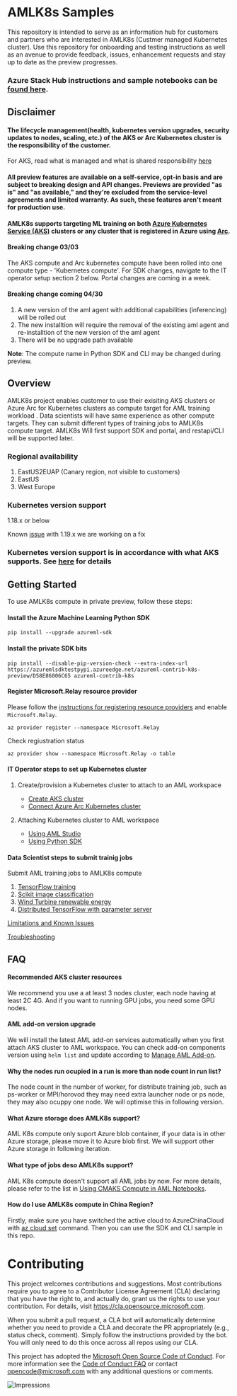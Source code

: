 # AMLK8s Samples
This repository is intended to serve as an information hub for customers and partners who are interested in AMLK8s (Custmer managed Kubernetes cluster). Use this repository for onboarding and testing instructions as well as an avenue to provide feedback, issues, enhancement requests and stay up to date as the preview progresses.

### Azure Stack Hub instructions and sample notebooks can be [found here](docs/ASH).

## Disclaimer
#### The lifecycle management(health, kubernetes version upgrades, security updates to nodes, scaling, etc.) of the AKS or Arc Kubernetes cluster is the responsibility of the customer.
For AKS, read what is managed and what is shared responsibility [here](https://docs.microsoft.com/en-us/azure/aks/support-policies)

#### All preview features are available on a self-service, opt-in basis and are subject to breaking design and API changes. Previews are provided "as is" and "as available," and they're excluded from the service-level agreements and limited warranty. As such, these features aren't meant for production use.


#### AMLK8s supports targeting ML training on both  [Azure Kubernetes Service (AKS)](https://docs.microsoft.com/en-us/azure/aks/kubernetes-walkthrough) clusters or any cluster that is registered in Azure using [Arc](https://docs.microsoft.com/en-us/azure/azure-arc/kubernetes/overview).

#### Breaking change 03/03
The AKS compute and Arc kubernetes compute have been rolled into one compute type - 'Kubernetes compute'. For SDK changes, navigate to the IT operator setup section 2 below. Portal changes are coming in a week.

#### Breaking change coming 04/30
1. A new version of the aml agent with additional capabilities (inferencing) will be rolled out
2. The new installtion will require the removal of the existing aml agent and re-installtion of the new version of the aml agent
3. There will be no upgrade path available

**Note**: The compute name in Python SDK and CLI may be changed during preview.

## Overview
AMLK8s project enables customer to use their exisiting AKS clusters or Azure Arc for Kubernetes clusters as compute target for AML training workload . Data scientists will have same experience as other compute targets. They can submit different types of training jobs to AMLK8s compute target. AMLK8s Will first support SDK and portal, and restapi/CLI will be supported later.

### Regional availability
1. EastUS2EUAP (Canary region, not visible to customers)
2. EastUS  
3. West Europe

### Kubernetes version support
1.18.x or below

Known [issue](https://github.com/Azure/AML-Kubernetes/issues/40) with 1.19.x we are working on a fix

### Kubernetes version support is in accordance with what AKS supports. See [here](https://docs.microsoft.com/en-us/azure/aks/supported-kubernetes-versions) for details

## Getting Started

To use AMLK8s compute in private preview, follow these steps:

#### Install the Azure Machine Learning Python SDK
```
pip install --upgrade azureml-sdk
```

#### Install the private SDK bits
```
pip install --disable-pip-version-check --extra-index-url https://azuremlsdktestpypi.azureedge.net/azureml-contrib-k8s-preview/D58E86006C65 azureml-contrib-k8s
```

#### Register Microsoft.Relay resource provider

Please follow the [instructions for registering resource providers](https://docs.microsoft.com/en-us/azure/azure-resource-manager/management/resource-providers-and-types#register-resource-provider) and enable `Microsoft.Relay`.

```
az provider register --namespace Microsoft.Relay
```

Check regiustration status
```
az provider show --namespace Microsoft.Relay -o table
```


#### IT Operator steps to set up Kubernetes cluster
1. Create/provision a Kubernetes cluster to attach to an AML workspace
    * [Create AKS cluster](/docs/create-provision-AKS-cluster.md)
    * [Connect Azure Arc Kubernetes cluster](/docs/enable-arc-kubernetes-cluster.md)

1. Attaching Kubernetes cluster to AML workspace
    * [Using AML Studio](/docs/attach-kubernetes-portal.md)
    * [Using Python SDK](/docs/attach-kubernetes-sdk.md)

<!-- 1. [Manually install AMLK8S operator on ARC kubernetes clusters](/docs/manual-installation-amlk8s-operator.md). Not needed on AKS - currently installed automatically during attach step. -->

#### Data Scientist steps to submit trainig jobs
Submit AML training jobs to AMLK8s compute
1. [TensorFlow training](/docs/sample-notebooks/001-Tensorflow)
1. [Scikit image classification](/docs/sample-notebooks/002-SciKitLearn)
1. [Wind Turbine renewable energy](/docs/sample-notebooks/004-Wind%20Turbine%20Demo)
1. [Distributed TensorFlow with parameter server](/docs/sample-notebooks/003-Distributed%20TensorFlow%20with%20parameter%20server)


[Limitations and Known Issues](/docs/limitations-and-knownIssues.md)

[Troubleshooting](/docs/troubleshooting.md)

## FAQ
#### Recommended AKS cluster resources
We recommend you use a at least 3 nodes cluster, each node having at least 2C 4G. And if you want to running GPU jobs, you need some GPU nodes.
#### AML add-on version upgrade
We will install the latest AML add-on services automatically when you first attach AKS cluster to AML workspace. You can check add-on components version using ```helm list``` and update according to [Manage AML Add-on](https://github.com/Azure/CMK8s-Samples/blob/master/docs/5.%20Manage%20AML%20add-on.markdown).
#### Why the nodes run ocupied in a run is more than node count in run list?
The node count in the number of worker, for distribute training job, such as ps-worker or MPI/horovod they may need extra launcher node or ps node, they may also ocuppy one node. We will optimise this in following version.
#### What Azure storage does AMLK8s support?
AML K8s compute only suport Azure blob container, if your data is in other Azure storage, please move it to Azure blob first. We will support other Azure storage in following iteration.
#### What type of jobs deso AMLK8s support?
AML K8s compute doesn't support all AML jobs by now. For more details, please refer to the list in [Using CMAKS Compute in AML Notebooks](https://github.com/Azure/AML-Kubernetes/blob/master/docs/6.%20Using%20CMAKS%20Compute%20in%20AML%20Notebooks.md).
#### How do I use AMLK8s compute in China Region?
Firstly, make sure you have switched the active cloud to AzureChinaCloud with [az cloud set](https://docs.microsoft.com/en-us/cli/azure/manage-clouds-azure-cli?view=azure-cli-latest) command. Then you can use the SDK and CLI sample in this repo.


# Contributing

This project welcomes contributions and suggestions.  Most contributions require you to agree to a
Contributor License Agreement (CLA) declaring that you have the right to, and actually do, grant us
the rights to use your contribution. For details, visit https://cla.opensource.microsoft.com.

When you submit a pull request, a CLA bot will automatically determine whether you need to provide
a CLA and decorate the PR appropriately (e.g., status check, comment). Simply follow the instructions
provided by the bot. You will only need to do this once across all repos using our CLA.

This project has adopted the [Microsoft Open Source Code of Conduct](https://opensource.microsoft.com/codeofconduct/).
For more information see the [Code of Conduct FAQ](https://opensource.microsoft.com/codeofconduct/faq/) or
contact [opencode@microsoft.com](mailto:opencode@microsoft.com) with any additional questions or comments.

![Impressions](https://PixelServer20190423114238.azurewebsites.net/api/impressions/CMK8s-Samples/README.png)
